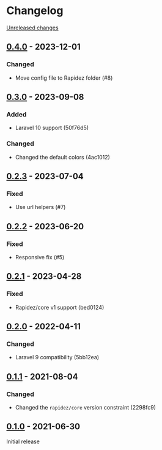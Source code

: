 # Changelog 

[Unreleased changes](https://github.com/rapidez/menu/compare/0.4.0...master)
## [0.4.0](https://github.com/rapidez/menu/releases/tag/0.4.0) - 2023-12-01

### Changed

- Move config file to Rapidez folder (#8)

## [0.3.0](https://github.com/rapidez/menu/releases/tag/0.3.0) - 2023-09-08

### Added

- Laravel 10 support (50f76d5)

### Changed

- Changed the default colors (4ac1012)

## [0.2.3](https://github.com/rapidez/menu/releases/tag/0.2.3) - 2023-07-04

### Fixed

- Use url helpers (#7)

## [0.2.2](https://github.com/rapidez/menu/releases/tag/0.2.2) - 2023-06-20

### Fixed

- Responsive fix (#5)

## [0.2.1](https://github.com/rapidez/menu/releases/tag/0.2.1) - 2023-04-28

### Fixed

- Rapidez/core v1 support (bed0124)

## [0.2.0](https://github.com/rapidez/menu/releases/tag/0.2.0) - 2022-04-11

### Changed

- Laravel 9 compatibility (5bb12ea)

## [0.1.1](https://github.com/rapidez/menu/releases/tag/0.1.1) - 2021-08-04

### Changed

- Changed the `rapidez/core` version constraint (2298fc9)

## [0.1.0](https://github.com/rapidez/menu/releases/tag/0.1.0) - 2021-06-30

Initial release

